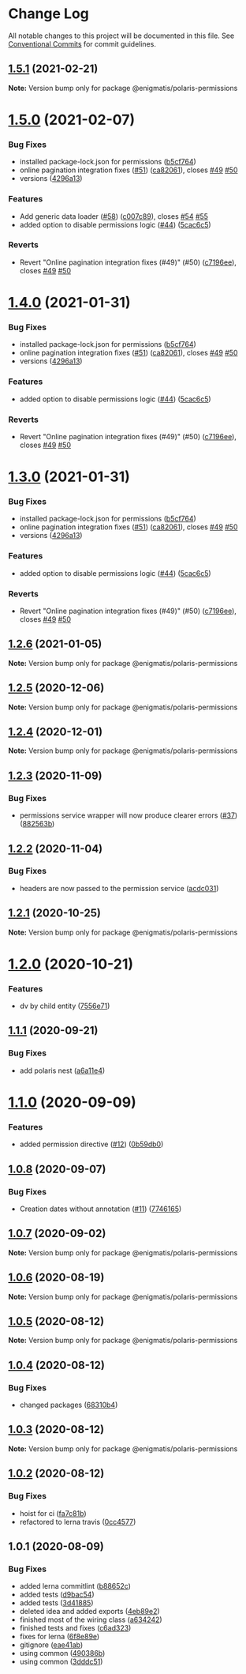 # Change Log

All notable changes to this project will be documented in this file.
See [Conventional Commits](https://conventionalcommits.org) for commit guidelines.

## [1.5.1](https://github.com/Enigmatis/polaris-permissions/compare/@enigmatis/polaris-permissions@1.5.0...@enigmatis/polaris-permissions@1.5.1) (2021-02-21)

**Note:** Version bump only for package @enigmatis/polaris-permissions





# [1.5.0](https://github.com/Enigmatis/polaris-permissions/compare/@enigmatis/polaris-permissions@1.2.6...@enigmatis/polaris-permissions@1.5.0) (2021-02-07)


### Bug Fixes

* installed package-lock.json for permissions ([b5cf764](https://github.com/Enigmatis/polaris-permissions/commit/b5cf764ca8621c4ffd6fa93715c7f26fcc5dc486))
* online pagination integration fixes ([#51](https://github.com/Enigmatis/polaris-permissions/issues/51)) ([ca82061](https://github.com/Enigmatis/polaris-permissions/commit/ca82061b44a71be78e99bce12e16b05303e5d975)), closes [#49](https://github.com/Enigmatis/polaris-permissions/issues/49) [#50](https://github.com/Enigmatis/polaris-permissions/issues/50)
* versions ([4296a13](https://github.com/Enigmatis/polaris-permissions/commit/4296a1362337c8dd832ed2950f594e4ced457a6e))


### Features

* Add generic data loader ([#58](https://github.com/Enigmatis/polaris-permissions/issues/58)) ([c007c89](https://github.com/Enigmatis/polaris-permissions/commit/c007c89fbaa0ab23815e3e79cc14c229959536bf)), closes [#54](https://github.com/Enigmatis/polaris-permissions/issues/54) [#55](https://github.com/Enigmatis/polaris-permissions/issues/55)
* added option to disable permissions logic ([#44](https://github.com/Enigmatis/polaris-permissions/issues/44)) ([5cac6c5](https://github.com/Enigmatis/polaris-permissions/commit/5cac6c5255ed04e77583a90faf78517c8315c481))


### Reverts

* Revert "Online pagination integration fixes (#49)" (#50) ([c7196ee](https://github.com/Enigmatis/polaris-permissions/commit/c7196ee22157e4824ffba5542771a731481613ab)), closes [#49](https://github.com/Enigmatis/polaris-permissions/issues/49) [#50](https://github.com/Enigmatis/polaris-permissions/issues/50)





# [1.4.0](https://github.com/Enigmatis/polaris-permissions/compare/@enigmatis/polaris-permissions@1.2.6...@enigmatis/polaris-permissions@1.4.0) (2021-01-31)


### Bug Fixes

* installed package-lock.json for permissions ([b5cf764](https://github.com/Enigmatis/polaris-permissions/commit/b5cf764ca8621c4ffd6fa93715c7f26fcc5dc486))
* online pagination integration fixes ([#51](https://github.com/Enigmatis/polaris-permissions/issues/51)) ([ca82061](https://github.com/Enigmatis/polaris-permissions/commit/ca82061b44a71be78e99bce12e16b05303e5d975)), closes [#49](https://github.com/Enigmatis/polaris-permissions/issues/49) [#50](https://github.com/Enigmatis/polaris-permissions/issues/50)
* versions ([4296a13](https://github.com/Enigmatis/polaris-permissions/commit/4296a1362337c8dd832ed2950f594e4ced457a6e))


### Features

* added option to disable permissions logic ([#44](https://github.com/Enigmatis/polaris-permissions/issues/44)) ([5cac6c5](https://github.com/Enigmatis/polaris-permissions/commit/5cac6c5255ed04e77583a90faf78517c8315c481))


### Reverts

* Revert "Online pagination integration fixes (#49)" (#50) ([c7196ee](https://github.com/Enigmatis/polaris-permissions/commit/c7196ee22157e4824ffba5542771a731481613ab)), closes [#49](https://github.com/Enigmatis/polaris-permissions/issues/49) [#50](https://github.com/Enigmatis/polaris-permissions/issues/50)





# [1.3.0](https://github.com/Enigmatis/polaris-permissions/compare/@enigmatis/polaris-permissions@1.2.6...@enigmatis/polaris-permissions@1.3.0) (2021-01-31)


### Bug Fixes

* installed package-lock.json for permissions ([b5cf764](https://github.com/Enigmatis/polaris-permissions/commit/b5cf764ca8621c4ffd6fa93715c7f26fcc5dc486))
* online pagination integration fixes ([#51](https://github.com/Enigmatis/polaris-permissions/issues/51)) ([ca82061](https://github.com/Enigmatis/polaris-permissions/commit/ca82061b44a71be78e99bce12e16b05303e5d975)), closes [#49](https://github.com/Enigmatis/polaris-permissions/issues/49) [#50](https://github.com/Enigmatis/polaris-permissions/issues/50)
* versions ([4296a13](https://github.com/Enigmatis/polaris-permissions/commit/4296a1362337c8dd832ed2950f594e4ced457a6e))


### Features

* added option to disable permissions logic ([#44](https://github.com/Enigmatis/polaris-permissions/issues/44)) ([5cac6c5](https://github.com/Enigmatis/polaris-permissions/commit/5cac6c5255ed04e77583a90faf78517c8315c481))


### Reverts

* Revert "Online pagination integration fixes (#49)" (#50) ([c7196ee](https://github.com/Enigmatis/polaris-permissions/commit/c7196ee22157e4824ffba5542771a731481613ab)), closes [#49](https://github.com/Enigmatis/polaris-permissions/issues/49) [#50](https://github.com/Enigmatis/polaris-permissions/issues/50)





## [1.2.6](https://github.com/Enigmatis/polaris-permissions/compare/@enigmatis/polaris-permissions@1.2.5...@enigmatis/polaris-permissions@1.2.6) (2021-01-05)

**Note:** Version bump only for package @enigmatis/polaris-permissions





## [1.2.5](https://github.com/Enigmatis/polaris-permissions/compare/@enigmatis/polaris-permissions@1.2.4...@enigmatis/polaris-permissions@1.2.5) (2020-12-06)

**Note:** Version bump only for package @enigmatis/polaris-permissions





## [1.2.4](https://github.com/Enigmatis/polaris-permissions/compare/@enigmatis/polaris-permissions@1.2.3...@enigmatis/polaris-permissions@1.2.4) (2020-12-01)

**Note:** Version bump only for package @enigmatis/polaris-permissions





## [1.2.3](https://github.com/Enigmatis/polaris-permissions/compare/@enigmatis/polaris-permissions@1.2.2...@enigmatis/polaris-permissions@1.2.3) (2020-11-09)


### Bug Fixes

* permissions service wrapper will now produce clearer errors ([#37](https://github.com/Enigmatis/polaris-permissions/issues/37)) ([882563b](https://github.com/Enigmatis/polaris-permissions/commit/882563bfc48af7be8800bb11344047fc810acafa))





## [1.2.2](https://github.com/Enigmatis/polaris-permissions/compare/@enigmatis/polaris-permissions@1.2.1...@enigmatis/polaris-permissions@1.2.2) (2020-11-04)


### Bug Fixes

* headers are now passed to the permission service ([acdc031](https://github.com/Enigmatis/polaris-permissions/commit/acdc031f027a27c6222a821c8022457530326814))





## [1.2.1](https://github.com/Enigmatis/polaris-permissions/compare/@enigmatis/polaris-permissions@1.2.0...@enigmatis/polaris-permissions@1.2.1) (2020-10-25)

**Note:** Version bump only for package @enigmatis/polaris-permissions





# [1.2.0](https://github.com/Enigmatis/polaris-permissions/compare/@enigmatis/polaris-permissions@1.1.1...@enigmatis/polaris-permissions@1.2.0) (2020-10-21)


### Features

* dv by child entity ([7556e71](https://github.com/Enigmatis/polaris-permissions/commit/7556e7145375bd91cac0efe1f7d4592e0f0d9091))





## [1.1.1](https://github.com/Enigmatis/polaris-permissions/compare/@enigmatis/polaris-permissions@1.1.0...@enigmatis/polaris-permissions@1.1.1) (2020-09-21)


### Bug Fixes

* add polaris nest ([a6a11e4](https://github.com/Enigmatis/polaris-permissions/commit/a6a11e469bb4ef61f79cf3c6d09a47b5bedc422a))





# [1.1.0](https://github.com/Enigmatis/polaris-permissions/compare/@enigmatis/polaris-permissions@1.0.8...@enigmatis/polaris-permissions@1.1.0) (2020-09-09)


### Features

* added permission directive ([#12](https://github.com/Enigmatis/polaris-permissions/issues/12)) ([0b59db0](https://github.com/Enigmatis/polaris-permissions/commit/0b59db056e40e1e417f932d02a21023c007ea5f9))





## [1.0.8](https://github.com/Enigmatis/polaris-permissions/compare/@enigmatis/polaris-permissions@1.0.7...@enigmatis/polaris-permissions@1.0.8) (2020-09-07)


### Bug Fixes

* Creation dates without annotation ([#11](https://github.com/Enigmatis/polaris-permissions/issues/11)) ([7746165](https://github.com/Enigmatis/polaris-permissions/commit/77461659786738b4f0b5acfb699574dad3bb8f2e))





## [1.0.7](https://github.com/Enigmatis/polaris-permissions/compare/@enigmatis/polaris-permissions@1.0.6...@enigmatis/polaris-permissions@1.0.7) (2020-09-02)

**Note:** Version bump only for package @enigmatis/polaris-permissions





## [1.0.6](https://github.com/Enigmatis/polaris-permissions/compare/@enigmatis/polaris-permissions@1.0.5...@enigmatis/polaris-permissions@1.0.6) (2020-08-19)

**Note:** Version bump only for package @enigmatis/polaris-permissions





## [1.0.5](https://github.com/Enigmatis/polaris-permissions/compare/@enigmatis/polaris-permissions@1.0.4...@enigmatis/polaris-permissions@1.0.5) (2020-08-12)

**Note:** Version bump only for package @enigmatis/polaris-permissions





## [1.0.4](https://github.com/Enigmatis/polaris-permissions/compare/@enigmatis/polaris-permissions@1.0.3...@enigmatis/polaris-permissions@1.0.4) (2020-08-12)


### Bug Fixes

* changed packages ([68310b4](https://github.com/Enigmatis/polaris-permissions/commit/68310b42e64eb6ecb95455a6215ff5e110fda8f0))





## [1.0.3](https://github.com/Enigmatis/polaris-united/compare/@enigmatis/polaris-permissions@1.0.2...@enigmatis/polaris-permissions@1.0.3) (2020-08-12)

**Note:** Version bump only for package @enigmatis/polaris-permissions





## [1.0.2](https://github.com/Enigmatis/polaris-united/compare/@enigmatis/polaris-permissions@1.0.1...@enigmatis/polaris-permissions@1.0.2) (2020-08-12)


### Bug Fixes

* hoist for ci ([fa7c81b](https://github.com/Enigmatis/polaris-united/commit/fa7c81b30c7a29b23be006b94742088ac2339fed))
* refactored to lerna travis ([0cc4577](https://github.com/Enigmatis/polaris-united/commit/0cc4577ed9e43a425dc1637e8f4424a1c018b95b))





## 1.0.1 (2020-08-09)


### Bug Fixes

* added lerna commitlint ([b88652c](https://github.com/Enigmatis/polaris-permissions/commit/b88652ccefabce23f43dec62396744ca8cf03246))
* added tests ([d9bac54](https://github.com/Enigmatis/polaris-permissions/commit/d9bac5463ade4b5fee21f2f33e7915decd472176))
* added tests ([3d41885](https://github.com/Enigmatis/polaris-permissions/commit/3d41885368bb3bc7ebdf22b946dbcfcd5c3e6187))
* deleted idea and added exports ([4eb89e2](https://github.com/Enigmatis/polaris-permissions/commit/4eb89e265ab9eed3c524acf1d059b6ec1278ed83))
* finished most of the wiring class ([a634242](https://github.com/Enigmatis/polaris-permissions/commit/a634242e271976c1c0447eb246b5c4d0152e2209))
* finished tests and fixes ([c6ad323](https://github.com/Enigmatis/polaris-permissions/commit/c6ad323791f89b601bf5d977adbaf3b7c885efd1))
* fixes for lerna ([6f8e89e](https://github.com/Enigmatis/polaris-permissions/commit/6f8e89ef8788ad2ce3451166cf0d60a6eeb963b8))
* gitignore ([eae41ab](https://github.com/Enigmatis/polaris-permissions/commit/eae41abfe23e8fc6acb2dfc9b4ff07646558e0df))
* using common ([490386b](https://github.com/Enigmatis/polaris-permissions/commit/490386b177152fc2e31c4830119d888369e9022b))
* using common ([3dddc51](https://github.com/Enigmatis/polaris-permissions/commit/3dddc518696fa0df94074c1b698ba44b37447268))
